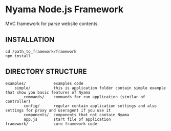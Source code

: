 Nyama Node.js Framework
=====

MVC framework for parse website contents.

INSTALLATION
------------

```
cd /path_to_framework/framework
npm install
```


DIRECTORY STRUCTURE
-------------------

```
examples/            examples code
    simple/          this is application folder contain simple example that show you basic features of Nyama
        commands/    commands for run application (similar of controller)
        config/      regular contain application settings and also settings for proxy and useragent if you use it
        components/  components that not contain Nyama
        app.js       start file of application
framework/           core framework code
```